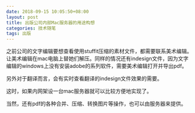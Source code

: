 ```yaml
---
date: 2018-09-15 10:05:50+08:00
layout: post
title: 出版公司内部Mac服务器的用途构想
categories: 技术随笔
tags: 出版
---
```


之前公司的文字编辑要想查看使用stuffit压缩的素材文件，都需要联系美术编辑。让美术编辑在mac电脑上替她们解压。同样的情况还有indesign文件，因为文字编辑的windows上没有安装adobe的系列软件，需要美术编辑打开并导出pdf。

另外对于翻译而言，会有实时查看翻译的indesign文件效果的需要。

这时，如果内网架设一台mac服务器就可以比较方便地实现了。

当然，还有pdf的各种合并、压缩、转换图片等操作，也可以由服务器来提供。


